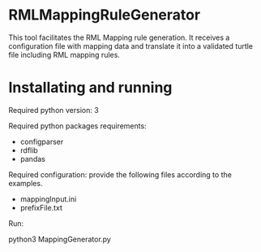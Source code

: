 # RMLMappingRuleGenerator
This tool facilitates the RML Mapping rule generation. It receives a configuration file with mapping data and translate it into a validated turtle file including RML mapping rules.

# Installating and running

Required python version:
3

Required python packages requirements:
- configparser
- rdflib
- pandas

Required configuration:
provide the following files according to the examples.
- mappingInput.ini
- prefixFile.txt

Run:

python3 MappingGenerator.py
